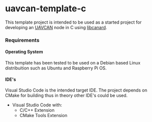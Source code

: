 # uavcan-template-c

This template project is intended to be used as a started project for developing an [UAVCAN](https://uavcan.org/) node in C using [libcanard](https://github.com/UAVCAN/libcanard).

### Requirements

#### Operating System

This template has been tested to be used on a Debian based Linux distribuition such as Ubuntu and Raspberry Pi OS.

#### IDE's

Visual Studio Code is the intended target IDE. The project depends on CMake for building thus in theory other IDE's could be used.
* Visual Studio Code with:
  * C/C++ Extension
  * CMake Tools Extension